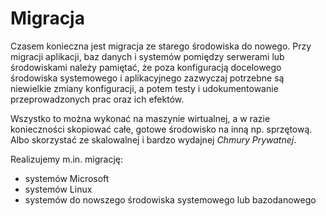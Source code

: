 # Migracja

Czasem konieczna jest migracja ze starego środowiska do nowego. Przy migracji aplikacji, baz danych i 
systemów pomiędzy serwerami lub środowiskami należy pamiętać, że poza konfiguracją docelowego środowiska 
systemowego i aplikacyjnego zazwyczaj potrzebne są niewielkie zmiany konfiguracji, a potem testy i 
udokumentowanie przeprowadzonych prac oraz ich efektów.

Wszystko to można wykonać na maszynie wirtualnej, a w razie konieczności skopiować całe, gotowe środowisko 
na inną np. sprzętową. Albo skorzystać ze skalowalnej i bardzo wydajnej *Chmury Prywatnej*.

Realizujemy m.in. migrację:

* systemów Microsoft
* systemów Linux
* systemów do nowszego środowiska systemowego lub bazodanowego
